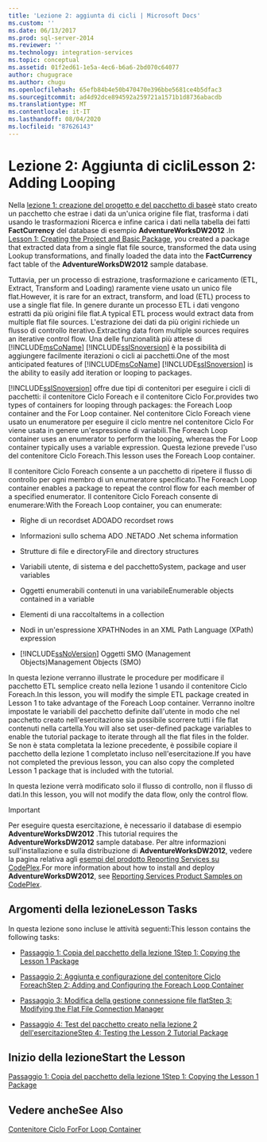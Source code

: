 ```yaml
---
title: 'Lezione 2: aggiunta di cicli | Microsoft Docs'
ms.custom: ''
ms.date: 06/13/2017
ms.prod: sql-server-2014
ms.reviewer: ''
ms.technology: integration-services
ms.topic: conceptual
ms.assetid: 01f2ed61-1e5a-4ec6-b6a6-2bd070c64077
author: chugugrace
ms.author: chugu
ms.openlocfilehash: 65efb84b4e50b470470e396bbe5681ce4b5dfac3
ms.sourcegitcommit: ad4d92dce894592a259721a1571b1d8736abacdb
ms.translationtype: MT
ms.contentlocale: it-IT
ms.lasthandoff: 08/04/2020
ms.locfileid: "87626143"
---
```

# <a name="lesson-2-adding-looping"></a><span data-ttu-id="5b797-102">Lezione 2: Aggiunta di cicli</span><span class="sxs-lookup"><span data-stu-id="5b797-102">Lesson 2: Adding Looping</span></span>
  <span data-ttu-id="5b797-103">Nella [lezione 1: creazione del progetto e del pacchetto di base](lesson-1-create-a-project-and-basic-package-with-ssis.md)è stato creato un pacchetto che estrae i dati da un'unica origine file flat, trasforma i dati usando le trasformazioni Ricerca e infine carica i dati nella tabella dei fatti **FactCurrency** del database di esempio **AdventureWorksDW2012** .</span><span class="sxs-lookup"><span data-stu-id="5b797-103">In [Lesson 1: Creating the Project and Basic Package](lesson-1-create-a-project-and-basic-package-with-ssis.md), you created a package that extracted data from a single flat file source, transformed the data using Lookup transformations, and finally loaded the data into the **FactCurrency** fact table of the **AdventureWorksDW2012** sample database.</span></span>  
  
 <span data-ttu-id="5b797-104">Tuttavia, per un processo di estrazione, trasformazione e caricamento (ETL, Extract, Transform and Loading) raramente viene usato un unico file flat.</span><span class="sxs-lookup"><span data-stu-id="5b797-104">However, it is rare for an extract, transform, and load (ETL) process to use a single flat file.</span></span> <span data-ttu-id="5b797-105">In genere durante un processo ETL i dati vengono estratti da più origini file flat.</span><span class="sxs-lookup"><span data-stu-id="5b797-105">A typical ETL process would extract data from multiple flat file sources.</span></span> <span data-ttu-id="5b797-106">L'estrazione dei dati da più origini richiede un flusso di controllo iterativo.</span><span class="sxs-lookup"><span data-stu-id="5b797-106">Extracting data from multiple sources requires an iterative control flow.</span></span> <span data-ttu-id="5b797-107">Una delle funzionalità più attese di [!INCLUDE[msCoName](../includes/msconame-md.md)] [!INCLUDE[ssISnoversion](../includes/ssisnoversion-md.md)] è la possibilità di aggiungere facilmente iterazioni o cicli ai pacchetti.</span><span class="sxs-lookup"><span data-stu-id="5b797-107">One of the most anticipated features of [!INCLUDE[msCoName](../includes/msconame-md.md)] [!INCLUDE[ssISnoversion](../includes/ssisnoversion-md.md)] is the ability to easily add iteration or looping to packages.</span></span>  
  
 [!INCLUDE[ssISnoversion](../includes/ssisnoversion-md.md)] <span data-ttu-id="5b797-108">offre due tipi di contenitori per eseguire i cicli di pacchetti: il contenitore Ciclo Foreach e il contenitore Ciclo For.</span><span class="sxs-lookup"><span data-stu-id="5b797-108">provides two types of containers for looping through packages: the Foreach Loop container and the For Loop container.</span></span> <span data-ttu-id="5b797-109">Nel contenitore Ciclo Foreach viene usato un enumeratore per eseguire il ciclo mentre nel contenitore Ciclo For viene usata in genere un'espressione di variabili.</span><span class="sxs-lookup"><span data-stu-id="5b797-109">The Foreach Loop container uses an enumerator to perform the looping, whereas the For Loop container typically uses a variable expression.</span></span> <span data-ttu-id="5b797-110">Questa lezione prevede l'uso del contenitore Ciclo Foreach.</span><span class="sxs-lookup"><span data-stu-id="5b797-110">This lesson uses the Foreach Loop container.</span></span>  
  
 <span data-ttu-id="5b797-111">Il contenitore Ciclo Foreach consente a un pacchetto di ripetere il flusso di controllo per ogni membro di un enumeratore specificato.</span><span class="sxs-lookup"><span data-stu-id="5b797-111">The Foreach Loop container enables a package to repeat the control flow for each member of a specified enumerator.</span></span> <span data-ttu-id="5b797-112">Il contenitore Ciclo Foreach consente di enumerare:</span><span class="sxs-lookup"><span data-stu-id="5b797-112">With the Foreach Loop container, you can enumerate:</span></span>  
  
-   <span data-ttu-id="5b797-113">Righe di un recordset ADO</span><span class="sxs-lookup"><span data-stu-id="5b797-113">ADO recordset rows</span></span>  
  
-   <span data-ttu-id="5b797-114">Informazioni sullo schema ADO .NET</span><span class="sxs-lookup"><span data-stu-id="5b797-114">ADO .Net schema information</span></span>  
  
-   <span data-ttu-id="5b797-115">Strutture di file e directory</span><span class="sxs-lookup"><span data-stu-id="5b797-115">File and directory structures</span></span>  
  
-   <span data-ttu-id="5b797-116">Variabili utente, di sistema e del pacchetto</span><span class="sxs-lookup"><span data-stu-id="5b797-116">System, package and user variables</span></span>  
  
-   <span data-ttu-id="5b797-117">Oggetti enumerabili contenuti in una variabile</span><span class="sxs-lookup"><span data-stu-id="5b797-117">Enumerable objects contained in a variable</span></span>  
  
-   <span data-ttu-id="5b797-118">Elementi di una raccolta</span><span class="sxs-lookup"><span data-stu-id="5b797-118">Items in a collection</span></span>  
  
-   <span data-ttu-id="5b797-119">Nodi in un'espressione XPATH</span><span class="sxs-lookup"><span data-stu-id="5b797-119">Nodes in an XML Path Language (XPath) expression</span></span>  
  
-   [!INCLUDE[ssNoVersion](../includes/ssnoversion-md.md)] <span data-ttu-id="5b797-120">Oggetti SMO (Management Objects)</span><span class="sxs-lookup"><span data-stu-id="5b797-120">Management Objects (SMO)</span></span>  
  
 <span data-ttu-id="5b797-121">In questa lezione verranno illustrate le procedure per modificare il pacchetto ETL semplice creato nella lezione 1 usando il contenitore Ciclo Foreach.</span><span class="sxs-lookup"><span data-stu-id="5b797-121">In this lesson, you will modify the simple ETL package created in Lesson 1 to take advantage of the Foreach Loop container.</span></span> <span data-ttu-id="5b797-122">Verranno inoltre impostate le variabili del pacchetto definite dall'utente in modo che nel pacchetto creato nell'esercitazione sia possibile scorrere tutti i file flat contenuti nella cartella.</span><span class="sxs-lookup"><span data-stu-id="5b797-122">You will also set user-defined package variables to enable the tutorial package to iterate through all the flat files in the folder.</span></span> <span data-ttu-id="5b797-123">Se non è stata completata la lezione precedente, è possibile copiare il pacchetto della lezione 1 completato incluso nell'esercitazione.</span><span class="sxs-lookup"><span data-stu-id="5b797-123">If you have not completed the previous lesson, you can also copy the completed Lesson 1 package that is included with the tutorial.</span></span>  
  
 <span data-ttu-id="5b797-124">In questa lezione verrà modificato solo il flusso di controllo, non il flusso di dati.</span><span class="sxs-lookup"><span data-stu-id="5b797-124">In this lesson, you will not modify the data flow, only the control flow.</span></span>  
  
> [!IMPORTANT]  
>  <span data-ttu-id="5b797-125">Per eseguire questa esercitazione, è necessario il database di esempio **AdventureWorksDW2012** .</span><span class="sxs-lookup"><span data-stu-id="5b797-125">This tutorial requires the **AdventureWorksDW2012** sample database.</span></span> <span data-ttu-id="5b797-126">Per altre informazioni sull'installazione e sulla distribuzione di **AdventureWorksDW2012**, vedere la pagina relativa agli [esempi del prodotto Reporting Services su CodePlex](https://go.microsoft.com/fwlink/p/?LinkID=526910).</span><span class="sxs-lookup"><span data-stu-id="5b797-126">For more information about how to install and deploy **AdventureWorksDW2012**, see [Reporting Services Product Samples on CodePlex](https://go.microsoft.com/fwlink/p/?LinkID=526910).</span></span>  
  
## <a name="lesson-tasks"></a><span data-ttu-id="5b797-127">Argomenti della lezione</span><span class="sxs-lookup"><span data-stu-id="5b797-127">Lesson Tasks</span></span>  
 <span data-ttu-id="5b797-128">In questa lezione sono incluse le attività seguenti:</span><span class="sxs-lookup"><span data-stu-id="5b797-128">This lesson contains the following tasks:</span></span>  
  
-   [<span data-ttu-id="5b797-129">Passaggio 1: Copia del pacchetto della lezione 1</span><span class="sxs-lookup"><span data-stu-id="5b797-129">Step 1: Copying the Lesson 1 Package</span></span>](lesson-2-1-copying-the-lesson-1-package.md)  
  
-   [<span data-ttu-id="5b797-130">Passaggio 2: Aggiunta e configurazione del contenitore Ciclo Foreach</span><span class="sxs-lookup"><span data-stu-id="5b797-130">Step 2: Adding and Configuring the Foreach Loop Container</span></span>](lesson-2-2-adding-and-configuring-the-foreach-loop-container.md)  
  
-   [<span data-ttu-id="5b797-131">Passaggio 3: Modifica della gestione connessione file flat</span><span class="sxs-lookup"><span data-stu-id="5b797-131">Step 3: Modifying the Flat File Connection Manager</span></span>](lesson-2-3-modifying-the-flat-file-connection-manager.md)  
  
-   [<span data-ttu-id="5b797-132">Passaggio 4: Test del pacchetto creato nella lezione 2 dell'esercitazione</span><span class="sxs-lookup"><span data-stu-id="5b797-132">Step 4: Testing the Lesson 2 Tutorial Package</span></span>](lesson-2-4-testing-the-lesson-2-tutorial-package.md)  
  
## <a name="start-the-lesson"></a><span data-ttu-id="5b797-133">Inizio della lezione</span><span class="sxs-lookup"><span data-stu-id="5b797-133">Start the Lesson</span></span>  
 [<span data-ttu-id="5b797-134">Passaggio 1: Copia del pacchetto della lezione 1</span><span class="sxs-lookup"><span data-stu-id="5b797-134">Step 1: Copying the Lesson 1 Package</span></span>](lesson-2-1-copying-the-lesson-1-package.md)  
  
## <a name="see-also"></a><span data-ttu-id="5b797-135">Vedere anche</span><span class="sxs-lookup"><span data-stu-id="5b797-135">See Also</span></span>  
 [<span data-ttu-id="5b797-136">Contenitore Ciclo For</span><span class="sxs-lookup"><span data-stu-id="5b797-136">For Loop Container</span></span>](control-flow/for-loop-container.md)  
  
  
